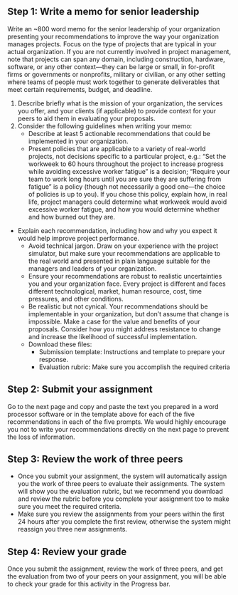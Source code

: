 ## Step 1: Write a memo for senior leadership
Write an ~800 word memo for the senior leadership of your organization presenting your recommendations to improve the way your organization manages projects. Focus on the type of projects that are typical in your actual organization. If you are not currently involved in project management, note that projects can span any domain, including construction, hardware, software, or any other context—they can be large or small, in for-profit firms or governments or nonprofits, military or civilian, or any other setting where teams of people must work together to generate deliverables that meet certain requirements, budget, and deadline.

1. Describe briefly what is the mission of your organization, the services you offer, and your clients (if applicable) to provide context for your peers to aid them in evaluating your proposals.
1. Consider the following guidelines when writing your memo:
    - Describe at least 5 actionable recommendations that could be implemented in your organization.
    - Present policies that are applicable to a variety of real-world projects, not decisions specific to a particular project, e.g.: “Set the workweek to 60 hours throughout the project to increase progress while avoiding excessive worker fatigue” is a decision; “Require your team to work long hours until you are sure they are suffering from fatigue” is a policy (though not necessarily a good one—the choice of policies is up to you). If you chose this policy, explain how, in real life, project managers could determine what workweek would avoid excessive worker fatigue, and how you would determine whether and how burned out they are.
-   Explain each recommendation, including how and why you expect it would help improve project performance.
    - Avoid technical jargon. Draw on your experience with the project simulator, but make sure your recommendations are applicable to the real world and presented in plain language suitable for the managers and leaders of your organization.
    - Ensure your recommendations are robust to realistic uncertainties you and your organization face. Every project is different and faces different technological, market, human resource, cost, time pressures, and other conditions.
    - Be realistic but not cynical. Your recommendations should be implementable in your organization, but don’t assume that change is impossible. Make a case for the value and benefits of your proposals. Consider how you might address resistance to change and increase the likelihood of successful implementation.
    - Download these files:
        - Submission template: Instructions and template to prepare your response.
        - Evaluation rubric: Make sure you accomplish the required criteria

## Step 2: Submit your assignment
Go to the next page and copy and paste the text you prepared in a word processor software or in the template above for each of the five recommendations in each of the five prompts. We would highly encourage you not to write your recommendations directly on the next page to prevent the loss of information.

## Step 3: Review the work of three peers
- Once you submit your assignment, the system will automatically assign you the work of three peers to evaluate their assignments. The system will show you the evaluation rubric, but we recommend you download and review the rubric before you complete your assignment too to make sure you meet the required criteria.
- Make sure you review the assignments from your peers within the first 24 hours after you complete the first review, otherwise the system might reassign you three new assignments. 

## Step 4: Review your grade
Once you submit the assignment, review the work of three peers, and get the evaluation from two of your peers on your assignment, you will be able to check your grade for this activity in the Progress bar.